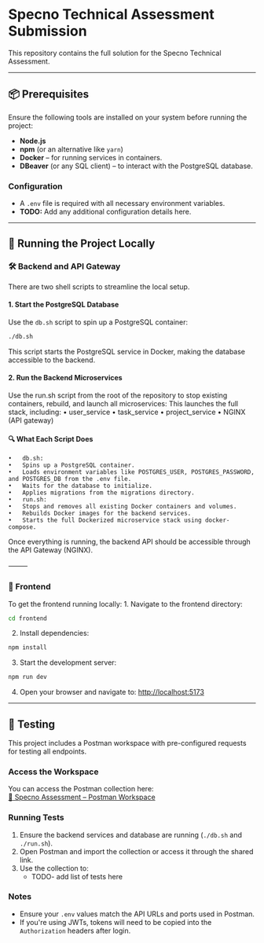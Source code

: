 # Specno Technical Assessment Submission

This repository contains the full solution for the Specno Technical Assessment.

---

## 📦 Prerequisites

Ensure the following tools are installed on your system before running the project:

- **Node.js**
- **npm** (or an alternative like `yarn`)
- **Docker** – for running services in containers.
- **DBeaver** (or any SQL client) – to interact with the PostgreSQL database.

### Configuration

- A `.env` file is required with all necessary environment variables.
- **TODO:** Add any additional configuration details here.

---

## 🚀 Running the Project Locally

### 🛠️ Backend and API Gateway

There are two shell scripts to streamline the local setup.

#### 1. Start the PostgreSQL Database

Use the `db.sh` script to spin up a PostgreSQL container:

```bash
./db.sh
```

This script starts the PostgreSQL service in Docker, making the database accessible to the backend.

#### 2. Run the Backend Microservices

Use the run.sh script from the root of the repository to stop existing containers, rebuild, and launch all microservices:
This launches the full stack, including:
	•	user_service
	•	task_service
	•	project_service
	•	NGINX (API gateway)

#### 🔍 What Each Script Does
	•	db.sh:
	•	Spins up a PostgreSQL container.
	•	Loads environment variables like POSTGRES_USER, POSTGRES_PASSWORD, and POSTGRES_DB from the .env file.
	•	Waits for the database to initialize.
	•	Applies migrations from the migrations directory.
	•	run.sh:
	•	Stops and removes all existing Docker containers and volumes.
	•	Rebuilds Docker images for the backend services.
	•	Starts the full Dockerized microservice stack using docker-compose.

Once everything is running, the backend API should be accessible through the API Gateway (NGINX).

⸻

### 🎨 Frontend

To get the frontend running locally:
	1.	Navigate to the frontend directory:
  ```bash
  cd frontend
  ```
  2.	Install dependencies:
  ```bash
  npm install
  ```
  3.	Start the development server:
  ```bash
  npm run dev
  ```
  4. Open your browser and navigate to:
  [http://localhost:5173](http://localhost:5173)

  ---

## 🧪 Testing

This project includes a Postman workspace with pre-configured requests for testing all endpoints.

### Access the Workspace

You can access the Postman collection here:  
[🔗 Specno Assessment – Postman Workspace](https://app.postman.com/workspaces/0efc949a-70c2-4083-9a79-bd7bf77c1907)

### Running Tests

1. Ensure the backend services and database are running (`./db.sh` and `./run.sh`).
2. Open Postman and import the collection or access it through the shared link.
3. Use the collection to:
   - TODO- add list of tests here

### Notes

- Ensure your `.env` values match the API URLs and ports used in Postman.
- If you're using JWTs, tokens will need to be copied into the `Authorization` headers after login.